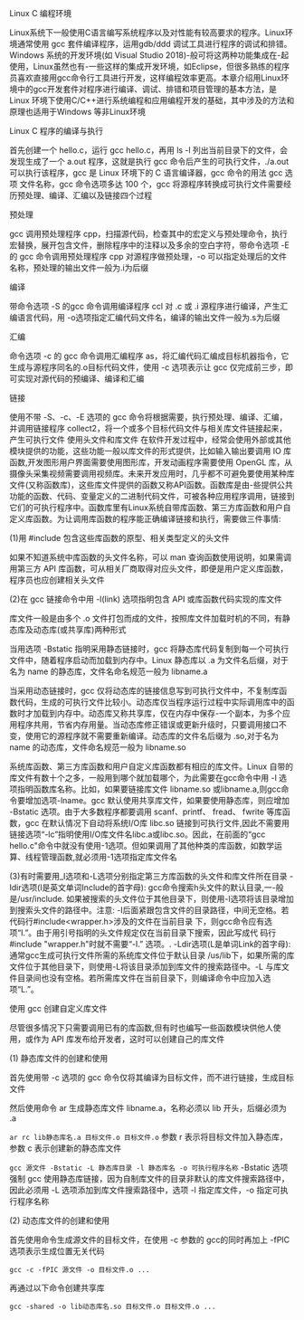 Linux C 编程环境

Linux系统下一般使用C语言编写系统程序以及对性能有较高要求的程序。Linux环境通常使用 gcc 套件编译程序，运用gdb/ddd 调试工具进行程序的调试和排错。Windows 系统的开发环境(如 Visual Studio 2018)-般可将这两种功能集成在-起使用，Linux虽然也有-一些这样的集成开发环境，如Eclipse，但很多熟练的程序员喜欢直接用gcc命令行工具进行开发，这样编程效率更高。本章介绍用Linux环境中的gcc开发套件对程序进行编译、调试、排错和项目管理的基本方法，是Linux 环境下使用C/C++进行系统编程和应用编程开发的基础，其中涉及的方法和原理也适用于Windows 等非Linux环境

Linux C 程序的编译与执行

首先创建一个 hello.c，运行 gcc hello.c，再用 ls -l 列出当前目录下的文件，会发现生成了一个 a.out 程序，这就是执行 gcc 命令后产生的可执行文件，./a.out 可以执行该程序，gcc 是 Linux 环境下的 C 语言编译器，gcc 命令的用法 gcc 选项 文件名称，gcc 命令选项多达 100 个，gcc 将源程序转换成可执行文件需要经历预处理、编译、汇编以及链接四个过程

预处理

gcc 调用预处理程序 cpp，扫描源代码，检查其中的宏定义与预处理命令，执行宏替换，展开包含文件，删除程序中的注释以及多余的空白字符，带命令选项 -E 的 gcc 命令调用预处理程序 cpp 对源程序做预处理，-o 可以指定处理后的文件名称，预处理的输出文件一般为.i为后缀

编译

带命令选项 -S 的gcc 命令调用编译程序 ccl 对 .c 或 .i 源程序进行编译，产生汇编语言代码，用 -o选项指定汇编代码文件名，编译的输出文件一般为.s为后缀

汇编

命令选项 -c 的 gcc 命令调用汇编程序 as，将汇编代码汇编成目标机器指令，它生成与源程序同名的.o目标代码文件，使用 -c 选项表示让 gcc 仅完成前三步，即可实现对源代码的预编译、编译和汇编

链接

使用不带 -S、-c、-E 选项的 gcc 命令将根据需要，执行预处理、编译、汇编，并调用链接程序 collect2，将一个或多个目标代码文件与相关库文件链接起来，产生可执行文件
使用头文件和库文件
在软件开发过程中，经常会使用外部或其他模块提供的功能，这些功能一般以库文件的形式提供，比如输入输出要调用 IO 库函数,开发图形用户界面需要使用图形库，开发动画程序需要使用 OpenGL 库，从摄像头采集视频需要调用视频库。未来开发应用时，几乎都不可避免要使用某种库文件(又称函数库)，这些库文件提供的函数又称API函数。函数库是由-些提供公共功能的函数、代码、变量定义的二进制代码文件，可被各种应用程序调用，链接到它们的可执行程序中。函数库里有Linux系统自带库函数、第三方库函数和用户自定义库函数。为让调用库函数的程序能正确编译链接和执行，需要做三件事情:

(1)用 #include 包含这些库函数的原型、相关类型定义的头文件

如果不知道系统中库函数的头文件名称，可以 man 查询函数使用说明，如果需调用第三方 API 库函数，可从相关厂商取得对应头文件，即便是用户定义库函数，程序员也应创建相关头文件

(2)在 gcc 链接命令中用 -l(link) 选项指明包含 API 或库函数代码实现的库文件

库文件一般是由多个 .o 文件打包而成的文件，按照库文件加载时机的不同，有静态库及动态库(或共享库)两种形式

当用选项 -Bstatic 指明采用静态链接时，gcc 将静态库代码复制到每一个可执行文件中，随着程序启动而加载到内存中。Linux 静态库以 .a 为文件名后缀，对于名为 name 的静态库，文件名命名规范一般为 libname.a

当采用动态链接时，gcc 仅将动态库的链接信息写到可执行文件中，不复制库函数代码，生成的可执行文件比较小。动态库仅当程序运行过程中实际调用库中的函数时才加载到内存中。动态库又称共享库，仅在内存中保存-一个副本，为多个应用程序共用，节省内存用量。当动态库修正错误或更新升级时，只要调用接口不变，使用它的源程序就不需要重新编译。动态库的文件名后缀为 .so,对于名为 name 的动态库，文件命名规范一般为 libname.so

系统库函数、第三方库函数和用户自定义库函数都有相应的库文件。Linux 自带的库文件有数十个之多，一般用到哪个就加载哪个，为此需要在gcc命令中用 -l 选项指明函数库名称。比如，如果要链接库文件 libname.so 或libname.a,则gcc命令要增加选项-lname。gcc 默认使用共享库文件，如果要使用静态库，则应增加 -Bstatic 选项。由于大多数程序都要调用 scanf、printf、 fread、 fwrite 等库函数，gcc 在默认情况下自动将系统I/O库 libc.so 链接到可执行文件,因此不需要用链接选项“-lc”指明使用I/O库文件名libc.a或libc.so。因此，在前面的“gcc hello.c"命令中就没有使用-1选项。但如果调用了其他种类的库函数，如数学运算、线程管理函数,就必须用-1选项指定库文件名

(3)有时需要用_I选项和-L选项分别指定第三方库函数的头文件和库文件所在目录
-Idir选项(I是英文单词Include的首字母): gcc命令搜索h头文件的默认目录,一-般 是/usr/include.
如果被搜索的头文件位于其他目录下，则使用-I选项将该目录增加到搜索头文件的路径中。注意:
-I后面紧跟包含文件的目录路径，中间无空格。若代码行#include<wrapper.h>涉及的文件在当前目录
下，则gcc命令应有选项“I.”。由于用引号指明的头文件规定仅在当前目录下搜索，因此写成代
码行#include "wrapper.h"时就不需要“-I.” 选项。.
-Ldir选项(L是单词Link的首字母):通常gcc生成可执行文件所需的系统库文件位于默认目录
/us/lib下，如果所需的库文件位于其他目录下，则使用-L将该目录添加到库文件的搜索路径中。-L
与库文件目录间也没有空格。若所需库文件在当前目录下，则编译命令中应加入选项“L.”。

使用 gcc 创建自定义库文件

尽管很多情况下只需要调用已有的库函数,但有时也编写一些函数模块供他人使用，或作为 API 库发布给开发者，这时可以创建自己的库文件

(1) 静态库文件的创建和使用

首先使用带 -c 选项的 gcc 命令仅将其编译为目标文件，而不进行链接，生成目标文件

然后使用命令 ar 生成静态库文件 libname.a，名称必须以 lib 开头，后缀必须为 .a

`ar rc lib静态库名.a 目标文件.o 目标文件.o` 参数 r 表示将目标文件加入静态库，参数 c 表示创建新的静态库文件

`gcc 源文件 -Bstatic -L 静态库目录 -l 静态库名 -o 可执行程序名称`  -Bstatic 选项强制 gcc 使用静态库链接，因为自制库文件的目录非默认的库文件搜索路径中，因此必须用 -L 选项添加到库文件搜索路径中，选项 -l 指定库文件，-o 指定可执行程序名称

(2) 动态库文件的创建和使用

首先使用命令生成源文件的目标文件，在使用 -c 参数的 gcc的同时再加上 -fPIC 选项表示生成位置无关代码

`gcc -c -fPIC 源文件 -o 目标文件.o ...` 

再通过以下命令创建共享库

`gcc -shared -o lib动态库名.so 目标文件.o 目标文件.o ...` 

